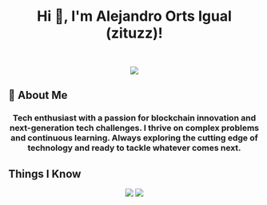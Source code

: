 <h1 align="center">Hi 👋, I'm Alejandro Orts Igual (zituzz)!</h1>
<br/>
<p align="center">
<img src="https://media1.giphy.com/media/ZVik7pBtu9dNS/giphy.gif" >
</p>

## 🚀 About Me
<h3 align="center">Tech enthusiast with a passion for blockchain innovation and next-generation tech challenges. I thrive on complex problems and continuous learning. Always exploring the cutting edge of technology and ready to tackle whatever comes next.</h3>

## Things I Know
<p align="center">
  <a>
    <img src="https://skillicons.dev/icons?i=js,ts,nestjs,express,graphql,angular,html,css,scss,prisma,linux,bash,nest,docker,figma"/>
    <img src="https://skillicons.dev/icons?i=git,nextjs,nodejs,py,react,java,tailwind,vscode,aws,azure,"/>
  </a>
</p>

